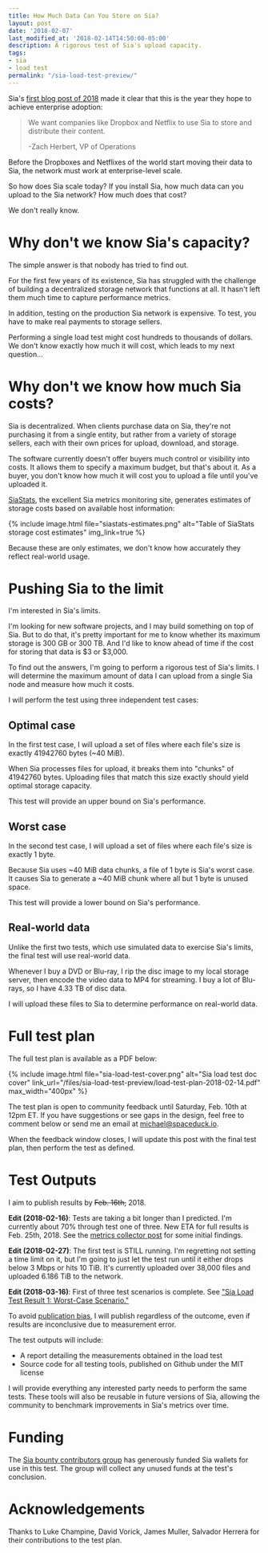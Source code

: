 ```yaml
---
title: How Much Data Can You Store on Sia?
layout: post
date: '2018-02-07'
last_modified_at: '2018-02-14T14:50:00-05:00'
description: A rigorous test of Sia's upload capacity.
tags:
- sia
- load test
permalink: "/sia-load-test-preview/"
---
```


Sia's [first blog post of 2018](https://blog.sia.tech/sia-triannual-update-september-december-2017-8afdf9c10325) made it clear that this is the year they hope to achieve enterprise adoption:

>We want companies like Dropbox and Netflix to use Sia to store and distribute their content.
>
>-Zach Herbert, VP of Operations

Before the Dropboxes and Netflixes of the world start moving their data to Sia, the network must work at enterprise-level scale.

So how does Sia scale today? If you install Sia, how much data can you upload to the Sia network? How much does that cost?

We don't really know.

# Why don't we know Sia's capacity?

The simple answer is that nobody has tried to find out.

For the first few years of its existence, Sia has struggled with the challenge of building a decentralized storage network that functions at all. It hasn't left them much time to capture performance metrics.

In addition, testing on the production Sia network is expensive. To test, you have to make real payments to storage sellers.

Performing a single load test might cost hundreds to thousands of dollars. We don't know exactly how much it will cost, which leads to my next question...

# Why don't we know how much Sia costs?

Sia is decentralized. When clients purchase data on Sia, they're not purchasing it from a single entity, but rather from a variety of storage sellers, each with their own prices for upload, download, and storage.

The software currently doesn't offer buyers much control or visibility into costs. It allows them to specify a maximum budget, but that's about it. As a buyer, you don't know how much it will cost you to upload a file until you've uploaded it.

[SiaStats](https://siastats.info/storage_pricing.html), the excellent Sia metrics monitoring site, generates estimates of storage costs based on available host information:

{% include image.html file="siastats-estimates.png" alt="Table of SiaStats storage cost estimates" img_link=true %}

Because these are only estimates, we don't know how accurately they reflect real-world usage.

# Pushing Sia to the limit

I'm interested in Sia's limits.

I'm looking for new software projects, and I may build something on top of Sia. But to do that, it's pretty important for me to know whether its maximum storage is 300 GB or 300 TB. And I'd like to know ahead of time if the cost for storing that data is $3 or $3,000.

To find out the answers, I'm going to perform a rigorous test of Sia's limits. I will determine the maximum amount of data I can upload from a single Sia node and measure how much it costs.

I will perform the test using three independent test cases:

## Optimal case

In the first test case, I will upload a set of files where each file's size is exactly 41942760 bytes (~40 MiB).

When Sia processes files for upload, it breaks them into "chunks" of 41942760 bytes. Uploading files that match this size exactly should yield optimal storage capacity.

This test will provide an upper bound on Sia's performance.

## Worst case

In the second test case, I will upload a set of files where each file's size is exactly 1 byte.

Because Sia uses ~40 MiB data chunks, a file of 1 byte is Sia's worst case. It causes Sia to generate a ~40 MiB chunk where all but 1 byte is unused space.

This test will provide a lower bound on Sia's performance.

## Real-world data

Unlike the first two tests, which use simulated data to exercise Sia's limits, the final test will use real-world data.

Whenever I buy a DVD or Blu-ray, I rip the disc image to my local storage server, then encode the video data to MP4 for streaming. I buy a lot of Blu-rays, so I have 4.33 TB of disc data.

I will upload these files to Sia to determine performance on real-world data.

# Full test plan

The full test plan is available as a PDF below:

{% include image.html file="sia-load-test-cover.png" alt="Sia load test doc cover" link_url="/files/sia-load-test-preview/load-test-plan-2018-02-14.pdf" max_width="400px" %}

The test plan is open to community feedback until Saturday, Feb. 10th at 12pm ET. If you have suggestions or see gaps in the design, feel free to comment below or send me an email at [michael@spaceduck.io](mailto:michael@spaceduck.io).

When the feedback window closes, I will update this post with the final test plan, then perform the test as defined.

# Test Outputs

I aim to publish results by ~~Feb. 16th,~~ 2018.

**Edit (2018-02-16)**: Tests are taking a bit longer than I predicted. I'm currently about 70% through test one of three. New ETA for full results is Feb. 25th, 2018. See the [metrics collector post](/sia-metrics-collector/) for some initial findings.

**Edit (2018-02-27)**: The first test is STILL running. I'm regretting not setting a time limit on it, but I'm going to just let the test run until it either drops below 3 Mbps or hits 10 TiB. It's currently uploaded over 38,000 files and uploaded 6.186 TiB to the network.

**Edit (2018-03-16)**: First of three test scenarios is complete. See ["Sia Load Test Result 1: Worst-Case Scenario."](/load-test-1/)

To avoid [publication bias](https://en.wikipedia.org/wiki/Publication_bias), I will publish regardless of the outcome, even if results are inconclusive due to measurement error.

The test outputs will include:

* A report detailing the measurements obtained in the load test
* Source code for all testing tools, published on Github under the MIT license

I will provide everything any interested party needs to perform the same tests. These tools will also be reusable in future versions of Sia, allowing the community to benchmark improvements in Sia's metrics over time.

# Funding

The [Sia bounty contributors group](https://blog.sia.tech/announcing-sia-bounties-800daf90398b) has generously funded Sia wallets for use in this test. The group will collect any unused funds at the test's conclusion.

# Acknowledgements

Thanks to Luke Champine, David Vorick, James Muller, Salvador Herrera for their contributions to the test plan.